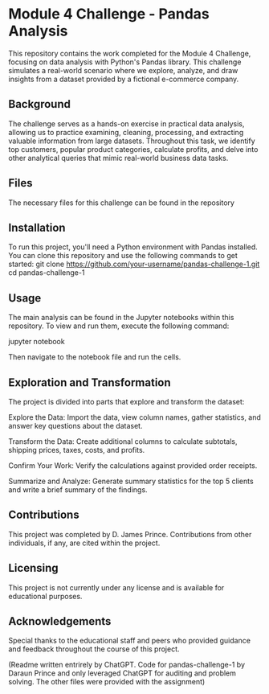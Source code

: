 # Module 4 Challenge - Pandas Analysis

This repository contains the work completed for the Module 4 Challenge, focusing on data analysis with Python's Pandas library. This challenge simulates a real-world scenario where we explore, analyze, and draw insights from a dataset provided by a fictional e-commerce company.

## Background

The challenge serves as a hands-on exercise in practical data analysis, allowing us to practice examining, cleaning, processing, and extracting valuable information from large datasets. Throughout this task, we identify top customers, popular product categories, calculate profits, and delve into other analytical queries that mimic real-world business data tasks.

## Files

The necessary files for this challenge can be found in the repository

## Installation

To run this project, you'll need a Python environment with Pandas installed. You can clone this repository and use the following commands to get started:
git clone https://github.com/your-username/pandas-challenge-1.git
cd pandas-challenge-1

## Usage
The main analysis can be found in the Jupyter notebooks within this repository. To view and run them, execute the following command:

jupyter notebook

Then navigate to the notebook file and run the cells.

## Exploration and Transformation
The project is divided into parts that explore and transform the dataset:

Explore the Data: Import the data, view column names, gather statistics, and answer key questions about the dataset.

Transform the Data: Create additional columns to calculate subtotals, shipping prices, taxes, costs, and profits.

Confirm Your Work: Verify the calculations against provided order receipts.

Summarize and Analyze: Generate summary statistics for the top 5 clients and write a brief summary of the findings.

## Contributions
This project was completed by D. James Prince. Contributions from other individuals, if any, are cited within the project.

## Licensing
This project is not currently under any license and is available for educational purposes.

## Acknowledgements
Special thanks to the educational staff and peers who provided guidance and feedback throughout the course of this project.

(Readme written entrirely by ChatGPT. Code for pandas-challenge-1 by Daraun Prince and only leveraged ChatGPT for auditing and problem solving. The other files were provided with the assignment)